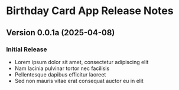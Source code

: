 # Birthday Card App Release Notes

## Version 0.0.1a (2025-04-08)

### Initial Release

- Lorem ipsum dolor sit amet, consectetur adipiscing elit
- Nam lacinia pulvinar tortor nec facilisis
- Pellentesque dapibus efficitur laoreet
- Sed non mauris vitae erat consequat auctor eu in elit
